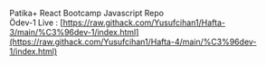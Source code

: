 Patika+ React Bootcamp Javascript Repo
<br>
Ödev-1 Live : [https://raw.githack.com/Yusufcihan1/Hafta-3/main/%C3%96dev-1/index.html](https://raw.githack.com/Yusufcihan1/Hafta-4/main/%C3%96dev-1/index.html)
